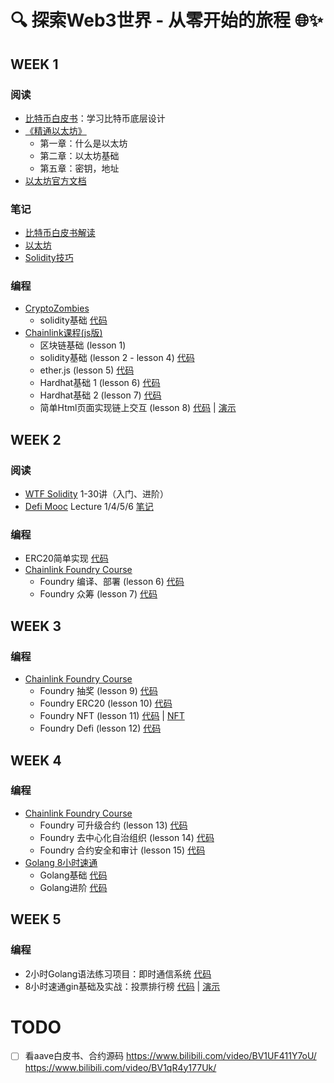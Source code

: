 # 🔍 探索Web3世界 - 从零开始的旅程 🌐✨

## WEEK 1

### 阅读

- [比特币白皮书](https://bitcoin.org/en/bitcoin-paper)：学习比特币底层设计 
- [《精通以太坊》](https://github.com/inoutcode/ethereum_book)
  - 第一章：什么是以太坊
  - 第二章：以太坊基础
  - 第五章：密钥，地址
- [以太坊官方文档](https://ethereum.org/en/developers/docs/)

### 笔记

- [比特币白皮书解读](week1/比特币白皮书解读.md)
- [以太坊](week1/以太坊.md)
- [Solidity技巧](week1/Solidity技巧.md)

### 编程

- [CryptoZombies](https://cryptozombies.io/zh/solidity)
  - solidity基础 [代码](week1/code/cryptozombies)
- [Chainlink课程(js版)](https://www.bilibili.com/video/BV1Ca411n7ta/)
  - 区块链基础 (lesson 1)
  - solidity基础 (lesson 2 - lesson 4)  [代码](week1/code/chainlink_course/solidity-basic)
  - ether.js (lesson 5)  [代码](week1/code/chainlink_course/ethers-simple-storage)
  - Hardhat基础 1 (lesson 6) [代码](week1/code/chainlink_course/hardhat-simple-storage)
  - Hardhat基础 2 (lesson 7) [代码](week1/code/chainlink_course/hardhat-fund-me)
  - 简单Html页面实现链上交互 (lesson 8) [代码](week1/code/chainlink_course/html-fund-me) | [演示](http://165.154.46.113:3000/)

## WEEK 2

### 阅读

- [WTF Solidity](https://github.com/AmazingAng/WTF-Solidity) 1-30讲（入门、进阶）
- [Defi Mooc](https://defi-learning.org/f22) Lecture 1/4/5/6 [笔记](week2/Defi_Mooc.md)

### 编程

- ERC20简单实现 [代码](week2/code/ERC20)
- [Chainlink Foundry Course](https://www.bilibili.com/video/BV13a4y1F7V3)
  - Foundry 编译、部署 (lesson 6) [代码](week2/code/foundry-f23/foundry-simple-storage-f23/)
  - Foundry 众筹 (lesson 7) [代码](week2/code/foundry-f23/foundry-fund-me-f23)

## WEEK 3

### 编程
- [Chainlink Foundry Course](https://www.bilibili.com/video/BV13a4y1F7V3)
  - Foundry 抽奖 (lesson 9) [代码](week3/code/foundry-smart-contract-lottery-f23)
  - Foundry ERC20 (lesson 10) [代码](week3/code/foundry-erc20-f23)
  - Foundry NFT (lesson 11) [代码](week3/code/foundry-nft-0) | [NFT](https://testnets.opensea.io/0x03A2fFBAd319287aA1a1D41Da9586abEd613CB7c)
  - Foundry Defi (lesson 12) [代码](week3/code/foundry-defi-stablecoin-f23)

## WEEK 4

### 编程
- [Chainlink Foundry Course](https://www.bilibili.com/video/BV1u8411k7Z7)
  - Foundry 可升级合约 (lesson 13) [代码](week4/code/foundry-upgrades-f23)
  - Foundry 去中心化自治组织 (lesson 14) [代码](week4/code/foundry-dao-f23)
  - Foundry 合约安全和审计 (lesson 15) [代码](week4/code/denver-security)
- [Golang 8小时速通](https://www.bilibili.com/video/BV1gf4y1r79E)
  - Golang基础 [代码](week4/code/GolangStudy/basic)
  - Golang进阶 [代码](week4/code/GolangStudy/advanced)

## WEEK 5

### 编程

- 2小时Golang语法练习项目：即时通信系统 [代码](week5/code/golang-IM-System)
- 8小时速通gin基础及实战：投票排行榜 [代码](week5/code/gin-ranking) | [演示](http://165.154.46.113:9998/login.html)

# TODO

- [ ] 看aave白皮书、合约源码 https://www.bilibili.com/video/BV1UF411Y7oU/ https://www.bilibili.com/video/BV1qR4y177Uk/
